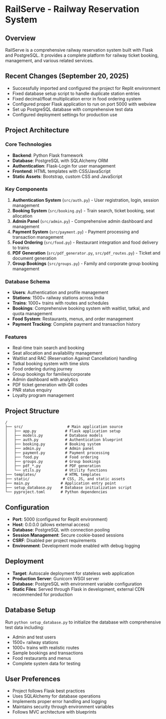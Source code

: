 # RailServe - Railway Reservation System

## Overview
RailServe is a comprehensive railway reservation system built with Flask and PostgreSQL. It provides a complete platform for railway ticket booking, management, and various related services.

## Recent Changes (September 20, 2025)
- Successfully imported and configured the project for Replit environment
- Fixed database setup script to handle duplicate station entries 
- Fixed decimal/float multiplication error in food ordering system
- Configured proper Flask application to run on port 5000 with webview
- Set up PostgreSQL database with comprehensive test data
- Configured deployment settings for production use

## Project Architecture

### Core Technologies
- **Backend**: Python Flask framework
- **Database**: PostgreSQL with SQLAlchemy ORM
- **Authentication**: Flask-Login for user management
- **Frontend**: HTML templates with CSS/JavaScript
- **Static Assets**: Bootstrap, custom CSS and JavaScript

### Key Components
1. **Authentication System** (`src/auth.py`) - User registration, login, session management
2. **Booking System** (`src/booking.py`) - Train search, ticket booking, seat allocation
3. **Admin Panel** (`src/admin.py`) - Comprehensive admin dashboard and management
4. **Payment System** (`src/payment.py`) - Payment processing and transaction management
5. **Food Ordering** (`src/food.py`) - Restaurant integration and food delivery to trains
6. **PDF Generation** (`src/pdf_generator.py`, `src/pdf_routes.py`) - Ticket and document generation
7. **Group Bookings** (`src/groups.py`) - Family and corporate group booking management

### Database Schema
- **Users**: Authentication and profile management
- **Stations**: 1500+ railway stations across India
- **Trains**: 1000+ trains with routes and schedules
- **Bookings**: Comprehensive booking system with waitlist, tatkal, and quota management
- **Food System**: Restaurants, menus, and order management
- **Payment Tracking**: Complete payment and transaction history

### Features
- Real-time train search and booking
- Seat allocation and availability management
- Waitlist and RAC (Reservation Against Cancellation) handling
- Tatkal booking system with time slots
- Food ordering during journey
- Group bookings for families/corporate
- Admin dashboard with analytics
- PDF ticket generation with QR codes
- PNR status enquiry
- Loyalty program management

## Project Structure
```
/
├── src/                    # Main application source
│   ├── app.py             # Flask application setup
│   ├── models.py          # Database models
│   ├── auth.py            # Authentication blueprint
│   ├── booking.py         # Booking system
│   ├── admin.py           # Admin panel
│   ├── payment.py         # Payment processing
│   ├── food.py            # Food ordering
│   ├── groups.py          # Group bookings
│   ├── pdf_*.py           # PDF generation
│   └── utils.py           # Utility functions
├── templates/             # HTML templates
├── static/               # CSS, JS, and static assets
├── main.py              # Application entry point
├── setup_database.py    # Database initialization script
└── pyproject.toml       # Python dependencies
```

## Configuration
- **Port**: 5000 (configured for Replit environment)
- **Host**: 0.0.0.0 (allows external access)
- **Database**: PostgreSQL with connection pooling
- **Session Management**: Secure cookie-based sessions
- **CSRF**: Disabled per project requirements
- **Environment**: Development mode enabled with debug logging

## Deployment
- **Target**: Autoscale deployment for stateless web application
- **Production Server**: Gunicorn WSGI server
- **Database**: PostgreSQL with environment variable configuration
- **Static Files**: Served through Flask in development, external CDN recommended for production

## Database Setup
Run `python setup_database.py` to initialize the database with comprehensive test data including:
- Admin and test users
- 1500+ railway stations
- 1000+ trains with realistic routes
- Sample bookings and transactions
- Food restaurants and menus
- Complete system data for testing

## User Preferences
- Project follows Flask best practices
- Uses SQLAlchemy for database operations
- Implements proper error handling and logging
- Maintains security through environment variables
- Follows MVC architecture with blueprints